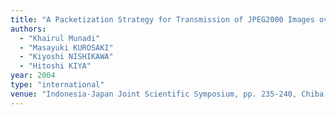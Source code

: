 ```yaml
---
title: "A Packetization Strategy for Transmission of JPEG2000 Images over Lossy Packet Networks"
authors:
  - "Khairul Munadi"
  - "Masayuki KUROSAKI"
  - "Kiyoshi NISHIKAWA"
  - "Hitoshi KIYA"
year: 2004
type: "international"
venue: "Indonesia-Japan Joint Scientific Symposium, pp. 235-240, Chiba, Japan, 2004-10-21."
---
```

